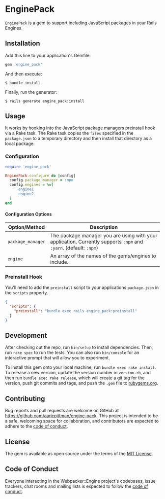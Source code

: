 # EnginePack

`EnginePack` is a gem to support including JavaScript packages in your Rails Engines.

## Installation

Add this line to your application's Gemfile:

```ruby
gem 'engine_pack'
```

And then execute:

    $ bundle install

Finally, run the generator:

    $ rails generate engine_pack:install

## Usage

It works by hooking into the JavaScript package managers preinstall hook via a Rake task. The Rake task copies the `files` specified in the `package.json` to a temporary directory and then install that directory as a local package.

### Configuration

```ruby
require 'engine_pack'

EnginePack.configure do |config|
  config.package_manager = :npm
  config.engines = %w[
      engine1
      engine2
  ]
end

```

#### Configuration Options

Option/Method | Description
--- | ---
`package_manager` | The package manager you are using with your application. Currently supports `:npm` and `:yarn`. (default: `:npm`)
`engine` | An array of the names of the gems/engines to include.

### Preinstall Hook

You'll need to add the `preinstall` script to your applications `package.json` in the `scripts` property.

```json
{
  "scripts": {
    "preinstall": "bundle exec rails engine_pack:preinstall"
  }
}
```

## Development

After checking out the repo, run `bin/setup` to install dependencies. Then, run `rake spec` to run the tests. You can also run `bin/console` for an interactive prompt that will allow you to experiment.

To install this gem onto your local machine, run `bundle exec rake install`. To release a new version, update the version number in `version.rb`, and then run `bundle exec rake release`, which will create a git tag for the version, push git commits and tags, and push the `.gem` file to [rubygems.org](https://rubygems.org).

## Contributing

Bug reports and pull requests are welcome on GitHub at https://github.com/aaricpittman/engine-pack. This project is intended to be a safe, welcoming space for collaboration, and contributors are expected to adhere to the [code of conduct](https://github.com/aaricpittman/engine-pack/blob/master/CODE_OF_CONDUCT.md).


## License

The gem is available as open source under the terms of the [MIT License](https://opensource.org/licenses/MIT).

## Code of Conduct

Everyone interacting in the Webpacker::Engine project's codebases, issue trackers, chat rooms and mailing lists is expected to follow the [code of conduct](https://github.com/aaricpittman/engine-pack/blob/master/CODE_OF_CONDUCT.md).
